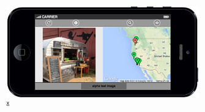 ---
---


![alt text](pasfrais-image.png "optional title")
[x](https://docs.google.com/spreadsheets/d/1ybksh3K2NQFo_awGiwlFOzRInnuLObz8hgp5rHyF55Q/pubchart?oid=258150703&format=image)







 





